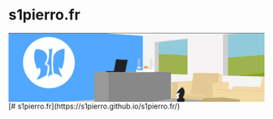 # s1pierro.fr

<img style="float: left;" src="https://github.com/s1pierro/s1pierro.fr/blob/master/images/banner.png">
[# s1pierro.fr](https://s1pierro.github.io/s1pierro.fr/)

